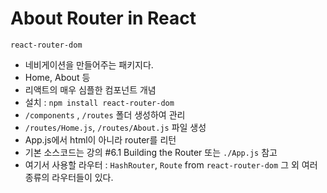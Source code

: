 # About Router in React

`react-router-dom` 
- 네비게이션을 만들어주는 패키지다.
- Home, About 등 
- 리액트의 매우 심플한 컴포넌트 개념
- 설치 : `npm install react-router-dom`
- `/components` , `/routes` 폴더 생성하여 관리 
- `/routes/Home.js`, `/routes/About.js` 파일 생성
- App.js에서 html이 아니라 router를 리턴 
- 기본 소스코드는 강의 #6.1 Building the Router 또는 `./App.js` 참고 
- 여기서 사용할 라우터 : `HashRouter`, `Route` from `react-router-dom` 그 외 여러 종류의 라우터들이 있다. 